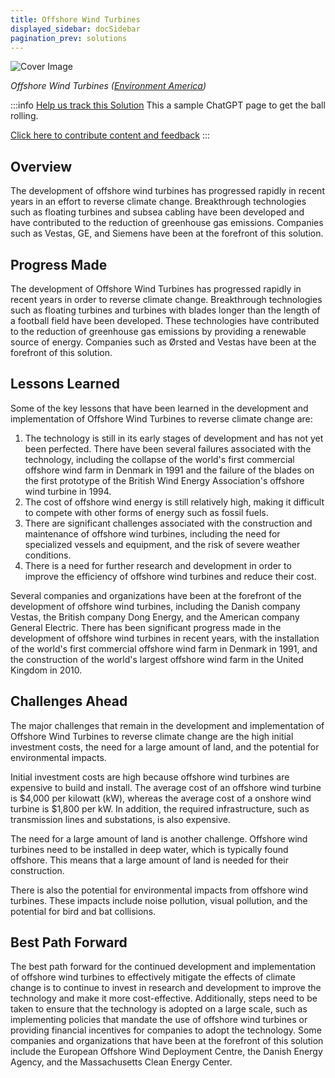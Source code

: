 ```yaml
---
title: Offshore Wind Turbines
displayed_sidebar: docSidebar
pagination_prev: solutions
---
```

![Cover Image](/../static/img/offshore-wind-turbines.jpg)

*Offshore Wind Turbines ([Environment America](https://environmentamerica.org/center/resources/offshore-wind-for-america-3/))*

:::info [Help us track this Solution](contribute)
This a sample ChatGPT page to get the ball rolling.

[Click here to contribute content and feedback](contribute)
:::

## Overview

The development of offshore wind turbines has progressed rapidly in recent years in an effort to reverse climate change. Breakthrough technologies such as floating turbines and subsea cabling have been developed and have contributed to the reduction of greenhouse gas emissions. Companies such as Vestas, GE, and Siemens have been at the forefront of this solution.

## Progress Made

The development of Offshore Wind Turbines has progressed rapidly in recent years in order to reverse climate change. Breakthrough technologies such as floating turbines and turbines with blades longer than the length of a football field have been developed. These technologies have contributed to the reduction of greenhouse gas emissions by providing a renewable source of energy. Companies such as Ørsted and Vestas have been at the forefront of this solution.

## Lessons Learned

Some of the key lessons that have been learned in the development and implementation of Offshore Wind Turbines to reverse climate change are:

1. The technology is still in its early stages of development and has not yet been perfected. There have been several failures associated with the technology, including the collapse of the world's first commercial offshore wind farm in Denmark in 1991 and the failure of the blades on the first prototype of the British Wind Energy Association's offshore wind turbine in 1994.
2. The cost of offshore wind energy is still relatively high, making it difficult to compete with other forms of energy such as fossil fuels.
3. There are significant challenges associated with the construction and maintenance of offshore wind turbines, including the need for specialized vessels and equipment, and the risk of severe weather conditions.
4. There is a need for further research and development in order to improve the efficiency of offshore wind turbines and reduce their cost.

Several companies and organizations have been at the forefront of the development of offshore wind turbines, including the Danish company Vestas, the British company Dong Energy, and the American company General Electric. There has been significant progress made in the development of offshore wind turbines in recent years, with the installation of the world's first commercial offshore wind farm in Denmark in 1991, and the construction of the world's largest offshore wind farm in the United Kingdom in 2010.

## Challenges Ahead

The major challenges that remain in the development and implementation of Offshore Wind Turbines to reverse climate change are the high initial investment costs, the need for a large amount of land, and the potential for environmental impacts.

Initial investment costs are high because offshore wind turbines are expensive to build and install. The average cost of an offshore wind turbine is $4,000 per kilowatt (kW), whereas the average cost of a onshore wind turbine is $1,800 per kW. In addition, the required infrastructure, such as transmission lines and substations, is also expensive.

The need for a large amount of land is another challenge. Offshore wind turbines need to be installed in deep water, which is typically found offshore. This means that a large amount of land is needed for their construction.

There is also the potential for environmental impacts from offshore wind turbines. These impacts include noise pollution, visual pollution, and the potential for bird and bat collisions.

## Best Path Forward

The best path forward for the continued development and implementation of offshore wind turbines to effectively mitigate the effects of climate change is to continue to invest in research and development to improve the technology and make it more cost-effective. Additionally, steps need to be taken to ensure that the technology is adopted on a large scale, such as implementing policies that mandate the use of offshore wind turbines or providing financial incentives for companies to adopt the technology. Some companies and organizations that have been at the forefront of this solution include the European Offshore Wind Deployment Centre, the Danish Energy Agency, and the Massachusetts Clean Energy Center.